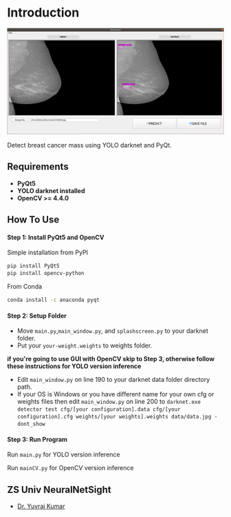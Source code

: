 # Introduction
![results](GUI.png)

Detect breast cancer mass using YOLO darknet and PyQt.

## Requirements
   - **PyQt5**
   - **YOLO darknet installed**
   - **OpenCV >= 4.4.0**

## How To Use

#### Step 1: Install PyQt5 and OpenCV

Simple installation from PyPI
```bash
pip install PyQt5
pip install opencv-python
```
From Conda
```bash
conda install -c anaconda pyqt
```

#### Step 2: Setup Folder

- Move `main.py`,`main_window.py`, and `splashscreen.py` to your darknet folder.
- Put your `your-weight.weights` to weights folder.

**if you're going to use GUI with OpenCV skip to Step 3, otherwise follow these instructions for YOLO version inference**
- Edit `main_window.py` on line 190 to your darknet data folder directory path.
- If your OS is Windows or you have different name for your own cfg or weights files then edit `main_window.py` on line 200 to `darknet.exe detector test cfg/[your configuration].data cfg/[your configuration].cfg weights/[your weights].weights data/data.jpg -dont_show`

#### Step 3: Run Program
Run `main.py` for YOLO version inference

Run `mainCV.py` for OpenCV version inference 

## ZS Univ NeuralNetSight
* [Dr. Yuvraj Kumar](https://github.com/dryuvrajk)
